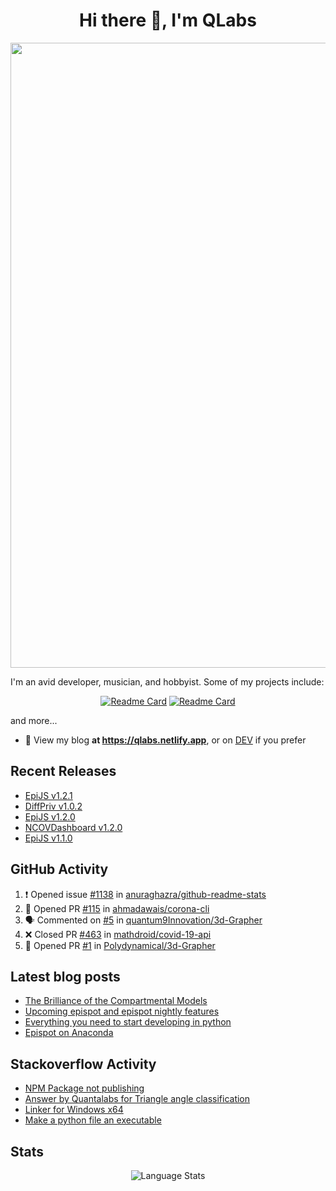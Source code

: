 <h1 align="center">Hi there 👋, I'm QLabs </h1>
<img src="https://i.ibb.co/mbr1j6p/Qlabs.png" width="1000px">

I'm an avid developer, musician, and hobbyist. Some of my projects include:
<p align='center'><a href="https://github.com/Quantalabs/EpiJS"><img src="https://github-readme-stats.vercel.app/api/pin/?username=Quantalabs&amp;repo=EpiJS" alt="Readme Card"></a>
<a href="https://github.com/Quantalabs/NCOVDashboard"><img src="https://github-readme-stats.vercel.app/api/pin/?username=Quantalabs&amp;repo=NCOVDashboard" alt="Readme Card"></a></p>


and more...

- 📜 View my blog **at https://qlabs.netlify.app**, or on [DEV](https://dev.to/Quantalabs) if you prefer

## Recent Releases
- [EpiJS v1.2.1](https://github.com/Quantalabs/EpiJS/releases/tag/v1.2.1)
- [DiffPriv v1.0.2](https://github.com/Quantalabs/DiffPriv/releases/tag/1.0.2)
- [EpiJS v1.2.0](https://github.com/Quantalabs/EpiJS/releases/tag/v1.2.0)
- [NCOVDashboard v1.2.0](https://github.com/Quantalabs/NCOVDashboard/releases/tag/v1.2.0)
- [EpiJS v1.1.0](https://github.com/Quantalabs/EpiJS/releases/tag/v1.1.0)
## GitHub Activity
<!--START_SECTION:activity-->
1. ❗️ Opened issue [#1138](https://github.com/anuraghazra/github-readme-stats/issues/1138) in [anuraghazra/github-readme-stats](https://github.com/anuraghazra/github-readme-stats)
2. 💪 Opened PR [#115](https://github.com/ahmadawais/corona-cli/pull/115) in [ahmadawais/corona-cli](https://github.com/ahmadawais/corona-cli)
3. 🗣 Commented on [#5](https://github.com/quantum9Innovation/3d-Grapher/issues/5) in [quantum9Innovation/3d-Grapher](https://github.com/quantum9Innovation/3d-Grapher)
4. ❌ Closed PR [#463](https://github.com/mathdroid/covid-19-api/pull/463) in [mathdroid/covid-19-api](https://github.com/mathdroid/covid-19-api)
5. 💪 Opened PR [#1](https://github.com/Polydynamical/3d-Grapher/pull/1) in [Polydynamical/3d-Grapher](https://github.com/Polydynamical/3d-Grapher)
<!--END_SECTION:activity-->

## Latest blog posts
<!-- BLOG-POST-LIST:START -->
- [The Brilliance of the Compartmental Models](https://dev.to/quantalabs/the-brilliance-of-the-compartmental-models-1j99)
- [Upcoming epispot and epispot nightly features](https://dev.to/epispot/upcoming-epispot-and-epispot-nightly-features-52ep)
- [Everything you need to start developing in python](https://dev.to/quantalabs/everything-you-need-to-start-developing-in-python-57m5)
- [Epispot on Anaconda](https://dev.to/epispot/epispot-on-anaconda-15l8)
<!-- BLOG-POST-LIST:END -->

## Stackoverflow Activity
<!-- STACKOVERFLOW:START -->
- [NPM Package not publishing](https://stackoverflow.com/questions/67928415/npm-package-not-publishing)
- [Answer by Quantalabs for Triangle angle classification](https://stackoverflow.com/questions/67845566/triangle-angle-classification/67845594#67845594)
- [Linker for Windows x64](https://stackoverflow.com/questions/67845567/linker-for-windows-x64)
- [Make a python file an executable](https://stackoverflow.com/questions/67781059/make-a-python-file-an-executable)
<!-- STACKOVERFLOW:END -->

## Stats
<p align="center"><img src="https://github-readme-stats.vercel.app/api/top-langs/?username=Quantalabs&amp;hide=css,html,scss&layout=compact" alt="Language Stats"><br>

